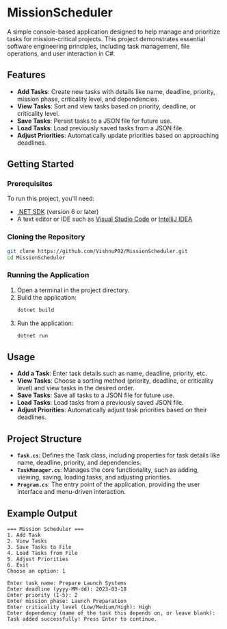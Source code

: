 # MissionScheduler

A simple console-based application designed to help manage and prioritize tasks for mission-critical projects. This project demonstrates essential software engineering principles, including task management, file operations, and user interaction in C#.

## Features

- **Add Tasks**: Create new tasks with details like name, deadline, priority, mission phase, criticality level, and dependencies.
- **View Tasks**: Sort and view tasks based on priority, deadline, or criticality level.
- **Save Tasks**: Persist tasks to a JSON file for future use.
- **Load Tasks**: Load previously saved tasks from a JSON file.
- **Adjust Priorities**: Automatically update priorities based on approaching deadlines.

## Getting Started

### Prerequisites

To run this project, you'll need:
- [.NET SDK](https://dotnet.microsoft.com/download) (version 6 or later)
- A text editor or IDE such as [Visual Studio Code](https://code.visualstudio.com/) or [IntelliJ IDEA](https://www.jetbrains.com/idea/)


### Cloning the Repository

```bash
git clone https://github.com/VishnuP02/MissionScheduler.git
cd MissionScheduler
```

### Running the Application

1. Open a terminal in the project directory.
2. Build the application:
   ```bash
   dotnet build
   ```
3. Run the application:
   ```bash
   dotnet run
   ```

## Usage

- **Add a Task**: Enter task details such as name, deadline, priority, etc.
- **View Tasks**: Choose a sorting method (priority, deadline, or criticality level) and view tasks in the desired order.
- **Save Tasks**: Save all tasks to a JSON file for future use.
- **Load Tasks**: Load tasks from a previously saved JSON file.
- **Adjust Priorities**: Automatically adjust task priorities based on their deadlines.

## Project Structure

- **`Task.cs`**: Defines the Task class, including properties for task details like name, deadline, priority, and dependencies.
- **`TaskManager.cs`**: Manages the core functionality, such as adding, viewing, saving, loading tasks, and adjusting priorities.
- **`Program.cs`**: The entry point of the application, providing the user interface and menu-driven interaction.

## Example Output

```plaintext
=== Mission Scheduler ===
1. Add Task
2. View Tasks
3. Save Tasks to File
4. Load Tasks from File
5. Adjust Priorities
6. Exit
Choose an option: 1

Enter task name: Prepare Launch Systems
Enter deadline (yyyy-MM-dd): 2023-03-18
Enter priority (1-5): 2
Enter mission phase: Launch Preparation
Enter criticality level (Low/Medium/High): High
Enter dependency (name of the task this depends on, or leave blank): 
Task added successfully! Press Enter to continue.
```
